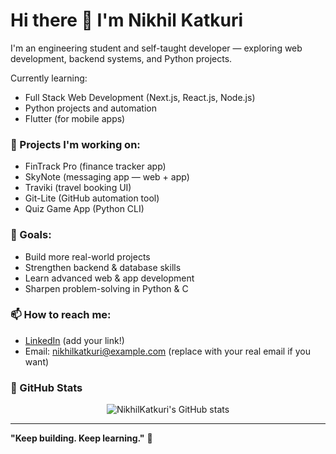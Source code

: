 # Hi there 👋 I'm Nikhil Katkuri

I'm an engineering student and self-taught developer — exploring web development, backend systems, and Python projects.

Currently learning:
- Full Stack Web Development (Next.js, React.js, Node.js)
- Python projects and automation
- Flutter (for mobile apps)

### 🚀 Projects I'm working on:
- FinTrack Pro (finance tracker app)
- SkyNote (messaging app — web + app)
- Traviki (travel booking UI)
- Git-Lite (GitHub automation tool)
- Quiz Game App (Python CLI)

### 🌱 Goals:
- Build more real-world projects
- Strengthen backend & database skills
- Learn advanced web & app development
- Sharpen problem-solving in Python & C

### 📫 How to reach me:
- [LinkedIn](https://www.linkedin.com/in/nikhilkatkuri) (add your link!)
- Email: nikhilkatkuri@example.com (replace with your real email if you want)

### 📂 GitHub Stats
<p align="center">
  <img src="https://github-readme-stats.vercel.app/api?username=NikhilKatkuri&show_icons=true&theme=default" alt="NikhilKatkuri's GitHub stats" />
</p>

---

**"Keep building. Keep learning."** 🚀
